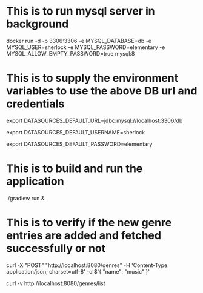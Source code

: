 # This is to run mysql server in background
docker run -d -p 3306:3306 -e MYSQL_DATABASE=db -e MYSQL_USER=sherlock -e MYSQL_PASSWORD=elementary -e MYSQL_ALLOW_EMPTY_PASSWORD=true mysql:8

# This is to supply the environment variables to use the above DB url and credentials
export DATASOURCES_DEFAULT_URL=jdbc:mysql://localhost:3306/db

export DATASOURCES_DEFAULT_USERNAME=sherlock

export DATASOURCES_DEFAULT_PASSWORD=elementary

# This is to build and run the application
./gradlew run &

# This is to verify if the new genre entries are added and fetched successfully or not
curl -X "POST" "http://localhost:8080/genres"      -H 'Content-Type: application/json; charset=utf-8'      -d $'{ "name": "music" }'

curl -v http://localhost:8080/genres/list

